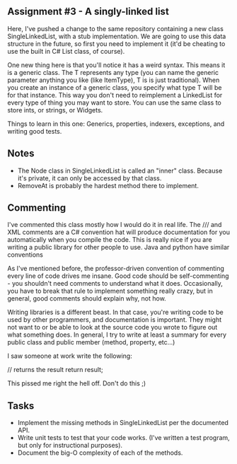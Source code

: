 Assignment #3 - A singly-linked list
------------------------------------

Here, I've pushed a change to the same repository containing a new class SingleLinkedList, with a stub implementation.
We are going to use this data structure in the future, so first you need to implement it (it'd be cheating to use the
built in C# List class, of course).

One new thing here is that you'll notice it has a weird <T> syntax.  This means it is a generic class.  The T represents
any type (you can name the generic parameter anything you like (like ItemType), T is is just traditional).  When you
create an instance of a generic class, you specify what type T will be for that instance.  This way you don't need
to reimplement a LinkedList for every type of thing you may want to store.  You can use the same class to store ints,
or strings, or Widgets.

Things to learn in this one: Generics, properties, indexers, exceptions, and writing good tests.

Notes
-----
* The Node class in SingleLinkedList is called an "inner" class.  Because it's private, it can only be accessed
  by that class.
* RemoveAt is probably the hardest method there to implement.

Commenting
----------
I've commented this class mostly how I would do it in real life.  The /// and XML comments are a C# convention
hat will produce documentation for you automatically when you compile the code.  This is really nice if you
are writing a public library for other people to use.  Java and python have similar conventions

As I've mentioned before, the professor-driven convention of commenting every line of code drives me insane.  Good
code should be self-commenting - you shouldn't need comments to understand what it does.  Occasionally, you have to
break that rule to implement something really crazy, but in general, good comments should explain why, not how.

Writing libraries is a different beast.  In that case, you're writing code to be used by other programmers, and 
documentation is important.  They might not want to or be able to look at the source code you wrote to figure out
what something does.  In general, I try to write at least a summary for every public class and public member (method,
property, etc...)

I saw someone at work write the following:

  // returns the result
  return result;
  
This pissed me right the hell off.  Don't do this ;)

Tasks
-----
* Implement the missing methods in SingleLinkedList<T> per the documented API.
* Write unit tests to test that your code works.  (I've written a test program, but only for instructional purposes).
* Document the big-O complexity of each of the methods.
